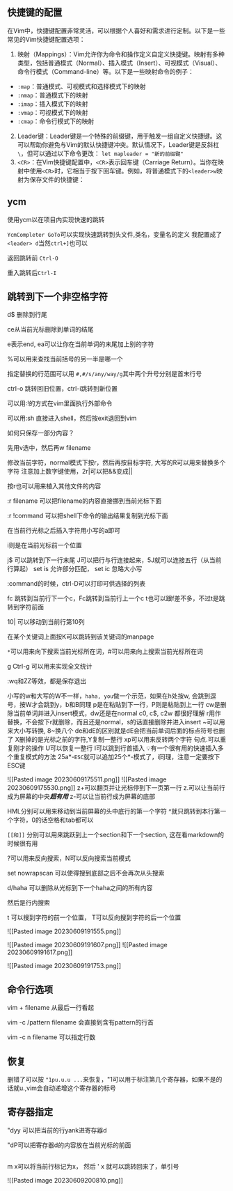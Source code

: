## 快捷键的配置

在Vim中，快捷键配置非常灵活，可以根据个人喜好和需求进行定制。以下是一些常见的Vim快捷键配置选项：

1.  映射（Mappings）：Vim允许你为命令和操作定义自定义快捷键。映射有多种类型，包括普通模式（Normal）、插入模式（Insert）、可视模式（Visual）、命令行模式（Command-line）等。以下是一些映射命令的例子：

-   `:map`：普通模式、可视模式和选择模式下的映射
-   `:nmap`：普通模式下的映射
-   `:imap`：插入模式下的映射
-   `:vmap`：可视模式下的映射
-   `:cmap`：命令行模式下的映射

2.  Leader键：Leader键是一个特殊的前缀键，用于触发一组自定义快捷键。这可以帮助你避免与Vim的默认快捷键冲突。默认情况下，Leader键是反斜杠`\`，但可以通过以下命令更改：
`let mapleader = "新的前缀键"`
3.  `<CR>`：在Vim快捷键配置中，`<CR>`表示回车键（Carriage Return）。当你在映射中使用`<CR>`时，它相当于按下回车键。例如，将普通模式下的`<leader>w`映射为保存文件的快捷键：



## ycm

使用ycm以在项目内实现快速的跳转

`YcmCompleter GoTo`可以实现快速跳转到头文件,类名，变量名的定义
我配置成了`<leader> d`当然`ctrl+]`也可以

返回跳转前 `Ctrl-O`

重入跳转后`Ctrl-I`


## 跳转到下一个非空格字符


d$ 删除到行尾

ce从当前光标删除到单词的结尾

e表示end, ea可以让你在当前单词的末尾加上别的字符

%可以用来查找当前括号的另一半是哪一个

指定替换的行范围可以用
`#,#/s/any/way/g`其中两个升号分别是首末行号

ctrl-o 跳转回旧位置，ctrl-i跳转到新位置

可以用:!的方式在vim里面执行外部命令

可以用:sh 直接进入shell，然后按exit退回到vim

如何只保存一部分内容？

先用v选中，然后再w filename

修改当前字符，normal模式下按r，然后再按目标字符, 大写的R可以用来替换多个字符
注意加上数字键使用，2r|可以把&&变成||

按r也可以用来植入其他文件的内容

:r filename 可以把filename的内容直接挪到当前光标下面

:r !command 可以把shell下命令的输出结果复制到光标下面

在当前行光标之后插入字符用小写的a即可

i则是在当前光标前一个位置

j$ 可以跳转到下一行末尾
J可以把行与行连接起来，5J就可以连接五行（从当前行算起）
set is 允许部分匹配， set ic 忽略大小写

:command的时候，ctrl-D可以打印可供选择的列表

fc 跳转到当前行下一个c，Fc跳转到当前行上一个c
t也可以跟f差不多，不过t是跳转到字符前面


10| 可以移动到当前行第10列

在某个关键词上面按K可以跳转到该关键词的manpage

`*`可以用来向下搜索当前光标所在词，#可以用来向上搜索当前光标所在词

g Ctrl-g 可以用来实现全文统计

:wq和ZZ等效，都是保存退出

小写的w和大写的W不一样，`haha, you`做一个示范，如果在h处按w, 会跳到逗号，按W才会跳到y，b和B同理
p是在粘贴到下一行，P则是粘贴到上一行
cw是删除当前单词并进入insert模式，dw还是在normal
c0, c$, c2w 都很好理解
r用作替换，不会按下r就删除，而且还是normal，s的话直接删除并进入insert
~可以用来大小写转换, 8~换八个
de和dE的区别就是dE会把当前单词后面的标点符号也删了
X删掉的是光标之前的字符,Y复制一整行
xp可以用来反转两个字符
句点.可以重复刚才的操作
U可以恢复一整行
I可以跳到行首插入
💡有一个很有用的快速插入多个重复模式的方法
25a*-`ESC`就可以追加25个*-模式了，i同理，注意一定要按下ESC键


![[Pasted image 20230609175511.png]]
![[Pasted image 20230609175530.png]]
z+可以翻页并让光标停到下一页第一行
z.可以让当前行成为屏幕的中央***超有用***
z-可以让当前行成为屏幕的底部

HML分别可以用来移动到当前屏幕的头中底行的第一个字符
^就只跳转到本行第一个字符，0的话空格和tab都可以

`[[和]]` 分别可以用来跳跃到上一个section和下一个section, 这在看markdown的时候很有用

?可以用来反向搜索，N可以反向搜索当前模式

set nowrapscan 可以使得搜到底部之后不会再次从头搜索

d/haha 可以删除从光标到下一个haha之间的所有内容

然后是行内搜索

t 可以搜到字符的前一个位置， T可以反向搜到字符的后一个位置


![[Pasted image 20230609191555.png]]

![[Pasted image 20230609191607.png]]
![[Pasted image 20230609191617.png]]

![[Pasted image 20230609191753.png]]

## 命令行选项

vim + filename 从最后一行看起

vim -c /pattern filename 会直接到含有pattern的行首

vim -c n filename 可以指定行数

## 恢复

删错了可以按 `"1pu.u.u ...`来恢复，"1可以用于标注第几个寄存器，如果不是的话就u.,vim会自动递增这个寄存器的标号

## 寄存器指定

"dyy 可以把当前的行yank进寄存器d

"dP可以把寄存器d的内容放在当前光标的前面

## 

m x可以将当前行标记为x， 然后 ' x 就可以跳转回来了，单引号

![[Pasted image 20230609200810.png]]

